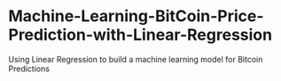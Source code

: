 # Machine-Learning-BitCoin-Price-Prediction-with-Linear-Regression
Using Linear Regression to build a machine learning model for Bitcoin Predictions
